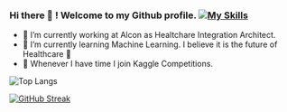 ### Hi there 👋 ! Welcome to my Github profile.       [![My Skills](https://skillicons.dev/icons?i=linkedin)]([https://www.linkedin.com/in/annaverbytska/])

- 🔭 I’m currently working at Alcon as Healtchare Integration Architect. 
- 🌱 I’m currently learning Machine Learning. I believe it is the future of Healthcare 🤔
- 👯 Whenever I have time I join Kaggle Competitions. 

![Top Langs](https://github-readme-stats.vercel.app/api/top-langs/?username=alfonrodrisimon&layout=compact)

[![GitHub Streak](http://github-readme-streak-stats.herokuapp.com?user=AnnaVerbytska&theme=gruvbox_duo&mode=weekly)](https://git.io/streak-stats)

